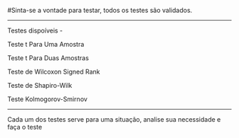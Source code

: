 #Sinta-se a vontade para testar, todos os testes são validados.
******
Testes dispoíveis -

Teste t Para Uma Amostra 

Teste t Para Duas Amostras

Teste de Wilcoxon Signed Rank 

Teste de Shapiro-Wilk

Teste Kolmogorov-Smirnov
****

Cada um dos testes serve para uma situação, analise sua necessidade e faça o teste
